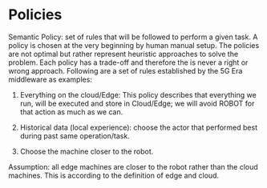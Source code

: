 # Policies 

Semantic Policy: set of rules that will be followed to perform a given task. A policy is chosen at the very beginning by human manual setup. The policies are not optimal but rather represent heuristic approaches to solve the problem. Each policy has a trade-off and therefore the is never a right or wrong approach. Following are a set of rules established by the 5G Era middleware as examples:

1. Everything on the cloud/Edge: This policy describes that everything we run, will be executed and store in Cloud/Edge; we will avoid ROBOT for that action as much as we can. 

2. Historical data (local experience): choose the actor that performed best during past same operation/task.

3. Choose the machine closer to the robot.

Assumption: all edge machines are closer to the robot rather than the cloud machines. This is according to the definition of edge and cloud.
